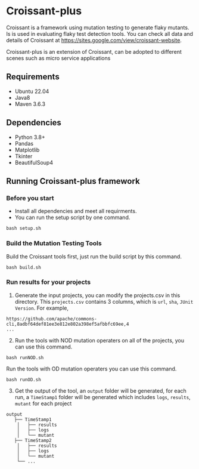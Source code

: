 # Croissant-plus
Croissant is a framework using mutation testing to generate flaky mutants. Is is used in evaluating flaky test detection tools. You can check all data and details of Croissant at https://sites.google.com/view/croissant-website.

Croissant-plus is an extension of Croissant, can be adopted to different scenes such as micro service applications

## Requirements

- Ubuntu 22.04
- Java8
- Maven 3.6.3

## Dependencies

- Python 3.8+
- Pandas
- Matplotlib
- Tkinter
- BeautifulSoup4

## Running Croissant-plus framework

### Before you start

- Install all dependencies and meet all requirments.
- You can run the setup script by one command.
```
bash setup.sh
```

### Build the Mutation Testing Tools
Build the Croissant tools first, just run the build script by this command.
```
bash build.sh
```

### Run results for your projects

1. Generate the input projects, you can modify the projects.csv in this directory. This `projects.csv` contains 3 columns, which is `url`, `sha`, `JUnit Version`. For example,
```
https://github.com/apache/commons-cli,8adbf64def81ee3e812e802a398ef5afbbfc69ee,4
...
```

2. Run the tools with NOD mutation operaters on all of the projects, you can use this command.
```
bash runNOD.sh
```
Run the tools with OD mutation operaters you can use this command.
```
bash runOD.sh
```

3. Get the output of the tool, an `output` folder will be generated, for each run, a `TimeStamp1` folder will be generated which includes `logs`, `results`, `mutant` for each project
```
output
   ├── TimeStamp1
    │   ├── results
    │   ├── logs
    │   └── mutant
   ├── TimeStamp2 
    │   ├── results
    │   ├── logs
    │   └── mutant
    └── ...
```

